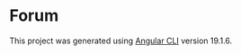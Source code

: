 # Forum

This project was generated using [Angular CLI](https://github.com/angular/angular-cli) version 19.1.6.
